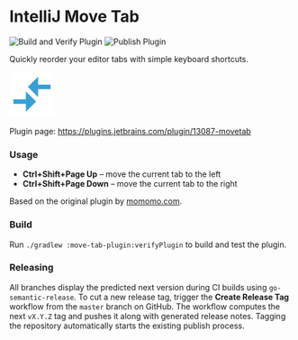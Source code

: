 # IntelliJ Move Tab

![Build and Verify Plugin](https://github.com/mikejhill/intellij-move-tab/workflows/Build%20and%20Verify%20Plugin/badge.svg)
![Publish Plugin](https://github.com/mikejhill/intellij-move-tab/workflows/Publish%20Plugin/badge.svg)

Quickly reorder your editor tabs with simple keyboard shortcuts.

<img src="move-tab-plugin/src/main/resources/META-INF/plugin-icon.svg" alt="Plugin icon" width="80"/>

Plugin page: https://plugins.jetbrains.com/plugin/13087-movetab

### Usage

* **Ctrl+Shift+Page Up** – move the current tab to the left
* **Ctrl+Shift+Page Down** – move the current tab to the right

Based on the original plugin
by [momomo.com](https://plugins.jetbrains.com/plugin/8443-a-move-tab-left-and-right-using-the-keyboard-plugin--by-momomo-com).

### Build

Run `./gradlew :move-tab-plugin:verifyPlugin` to build and test the plugin.

### Releasing

All branches display the predicted next version during CI builds using
`go-semantic-release`. To cut a new release tag, trigger the **Create Release Tag**
workflow from the `master` branch on GitHub. The workflow computes the next
`vX.Y.Z` tag and pushes it along with generated release notes. Tagging the
repository automatically starts the existing publish process.
